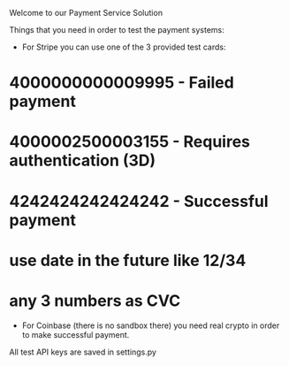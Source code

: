 Welcome to our Payment Service Solution

Things that you need in order to test the payment systems:
- For Stripe you can use one of the 3 provided test cards:
# 4000000000009995 - Failed payment
# 4000002500003155 - Requires authentication (3D)
# 4242424242424242 - Successful payment
# use date in the future like 12/34
# any 3 numbers as CVC

- For Coinbase (there is no sandbox there) you need real crypto in order to make
successful payment.

All test API keys are saved in settings.py

